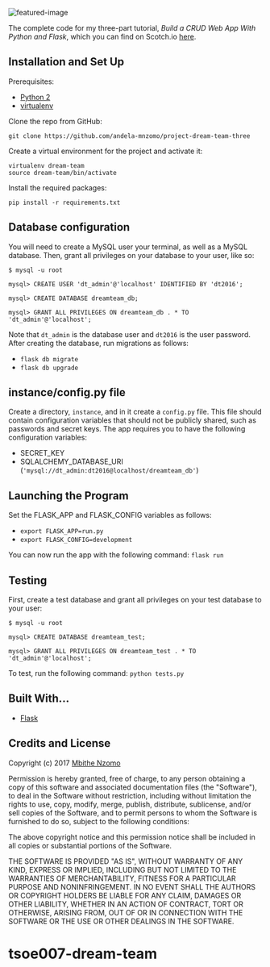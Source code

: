 ![featured-image](https://raw.githubusercontent.com/andela-mnzomo/project-dream-team-three/master/flask-crud-part-three.jpg)

The complete code for my three-part tutorial, *Build a CRUD Web App With Python and Flask*, which you can find on Scotch.io [here](https://scotch.io/tutorials/build-a-crud-web-app-with-python-and-flask-part-three).

## Installation and Set Up
Prerequisites:
* [Python 2](https://www.python.org/download/releases/2.7.2/)
* [virtualenv](https://virtualenv.pypa.io/en/stable/)

Clone the repo from GitHub:
```
git clone https://github.com/andela-mnzomo/project-dream-team-three
```

Create a virtual environment for the project and activate it:
```
virtualenv dream-team
source dream-team/bin/activate
```

Install the required packages:
```
pip install -r requirements.txt
```

## Database configuration
You will need to create a MySQL user your terminal, as well as a MySQL database. Then, grant all privileges on your database to your user, like so:

```
$ mysql -u root

mysql> CREATE USER 'dt_admin'@'localhost' IDENTIFIED BY 'dt2016';

mysql> CREATE DATABASE dreamteam_db;

mysql> GRANT ALL PRIVILEGES ON dreamteam_db . * TO 'dt_admin'@'localhost';
```

Note that `dt_admin` is the database user and `dt2016` is the user password. After creating the database, run migrations as follows:

* `flask db migrate`
* `flask db upgrade`

## instance/config.py file
Create a directory, `instance`, and in it create a `config.py` file. This file should contain configuration variables that should not be publicly shared, such as passwords and secret keys. The app requires you to have the following configuration
variables:
* SECRET_KEY
* SQLALCHEMY_DATABASE_URI (`'mysql://dt_admin:dt2016@localhost/dreamteam_db'`)

## Launching the Program
Set the FLASK_APP and FLASK_CONFIG variables as follows:

* `export FLASK_APP=run.py`
* `export FLASK_CONFIG=development`

You can now run the app with the following command: `flask run`

## Testing
First, create a test database and grant all privileges on your test database to your user:

```
$ mysql -u root

mysql> CREATE DATABASE dreamteam_test;

mysql> GRANT ALL PRIVILEGES ON dreamteam_test . * TO 'dt_admin'@'localhost';
```

To test, run the following command: `python tests.py`

## Built With...
* [Flask](http://flask.pocoo.org/)

## Credits and License

Copyright (c) 2017 [Mbithe Nzomo](https://github.com/andela-mnzomo)

Permission is hereby granted, free of charge, to any person obtaining a copy of this software and associated documentation files (the "Software"), to deal in the Software without restriction, including without limitation the rights to use, copy, modify, merge, publish, distribute, sublicense, and/or sell copies of the Software, and to permit persons to whom the Software is furnished to do so, subject to the following conditions:

The above copyright notice and this permission notice shall be included in all copies or substantial portions of the Software.

THE SOFTWARE IS PROVIDED "AS IS", WITHOUT WARRANTY OF ANY KIND, EXPRESS OR IMPLIED, INCLUDING BUT NOT LIMITED TO THE WARRANTIES OF MERCHANTABILITY, FITNESS FOR A PARTICULAR PURPOSE AND NONINFRINGEMENT. IN NO EVENT SHALL THE AUTHORS OR COPYRIGHT HOLDERS BE LIABLE FOR ANY CLAIM, DAMAGES OR OTHER LIABILITY, WHETHER IN AN ACTION OF CONTRACT, TORT OR OTHERWISE, ARISING FROM, OUT OF OR IN CONNECTION WITH THE SOFTWARE OR THE USE OR OTHER DEALINGS IN THE SOFTWARE.
# tsoe007-dream-team
